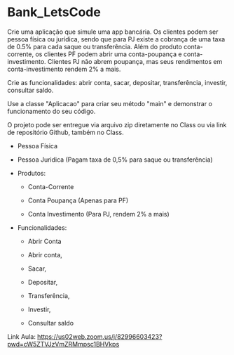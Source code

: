 # Bank_LetsCode

Crie uma aplicação que simule uma app bancária. Os clientes podem ser pessoa física ou jurídica, sendo que para PJ existe a cobrança de uma taxa de 0.5% para cada saque ou transferência. Além do produto conta-corrente, os clientes PF podem abrir uma conta-poupança e conta-investimento. Clientes PJ não abrem poupança, mas seus rendimentos em conta-investimento rendem 2% a mais.

Crie as funcionalidades: abrir conta, sacar, depositar, transferência, investir, consultar saldo.

Use a classe "Aplicacao" para criar seu método "main" e demonstrar o funcionamento do seu código.

O projeto pode ser entregue via arquivo zip diretamente no Class ou via link de repositório Github, também no Class.

 - Pessoa Física 

 - Pessoa Juridica (Pagam taxa de 0,5% para saque ou transferência)

 - Produtos:

     - Conta-Corrente

     - Conta Poupança (Apenas para PF)

     - Conta Investimento (Para PJ, rendem 2% a mais)

 - Funcionalidades:

     - Abrir Conta

     - Abrir conta,

     - Sacar,

     - Depositar,

     - Transferência,

     - Investir,

     - Consultar saldo

Link Aula: https://us02web.zoom.us/j/82996603423?pwd=cW5ZTVJzVmZRMmpsc1BHVkps
